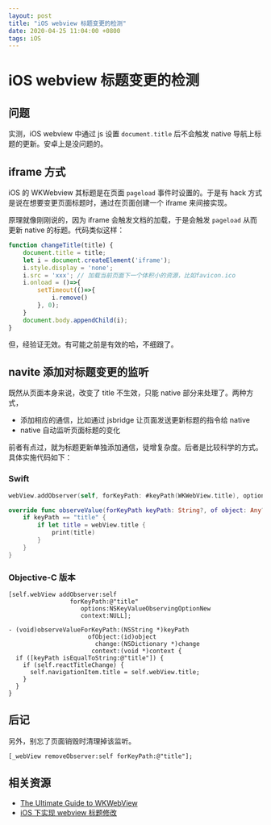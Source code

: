```yaml
---
layout: post
title: "iOS webview 标题变更的检测"
date: 2020-04-25 11:04:00 +0800
tags: iOS
---
```

    
# iOS webview 标题变更的检测

## 问题

实测，iOS webview 中通过 js 设置 `document.title` 后不会触发 native 导航上标题的更新。安卓上是没问题的。

## iframe 方式

iOS 的 WKWebview 其标题是在页面 `pageload` 事件时设置的。于是有 hack 方式是说在想要变更页面标题时，通过在页面创建一个 iframe 来间接实现。

原理就像刚刚说的，因为 iframe 会触发文档的加载，于是会触发 `pageload` 从而更新 native 的标题。代码类似这样：

```js
function changeTitle(title) {
    document.title = title;
    let i = document.createElement('iframe');
    i.style.display = 'none';
    i.src = 'xxx'; // 加载当前页面下一个体积小的资源，比如favicon.ico
    i.onload = ()=>{
        setTimeout(()=>{
            i.remove()
        }, 0);
    }
    document.body.appendChild(i);
}

```

但，经验证无效。有可能之前是有效的哈，不细跟了。

## navite 添加对标题变更的监听

既然从页面本身来说，改变了 title 不生效，只能 native 部分来处理了。两种方式，

- 添加相应的通信，比如通过 jsbridge 让页面发送更新标题的指令给 native
- native 自动监听页面标题的变化

前者有点过，就为标题更新单独添加通信，徒增复杂度。后者是比较科学的方式。具体实施代码如下：

### Swift

```swift
webView.addObserver(self, forKeyPath: #keyPath(WKWebView.title), options: .new, context: nil)
```

```swift
override func observeValue(forKeyPath keyPath: String?, of object: Any?, change: [NSKeyValueChangeKey : Any]?, context: UnsafeMutableRawPointer?) {
    if keyPath == "title" {
        if let title = webView.title {
            print(title)
        }
    }
}
```

### Objective-C 版本

```objc
[self.webView addObserver:self
                 forKeyPath:@"title"
                    options:NSKeyValueObservingOptionNew
                    context:NULL];
```

```objc
- (void)observeValueForKeyPath:(NSString *)keyPath
                      ofObject:(id)object
                        change:(NSDictionary *)change
                       context:(void *)context {
  if ([keyPath isEqualToString:@"title"]) {
    if (self.reactTitleChange) {
      self.navigationItem.title = self.webView.title;
    }
  }
}
```

## 后记

另外，别忘了页面销毁时清理掉该监听。

```objc
[_webView removeObserver:self forKeyPath:@"title"];
```

## 相关资源

- [The Ultimate Guide to WKWebView](https://www.hackingwithswift.com/articles/112/the-ultimate-guide-to-wkwebview)
- [iOS 下实现 webview 标题修改](https://juejin.im/post/5a241ac751882555cc41adac)
    